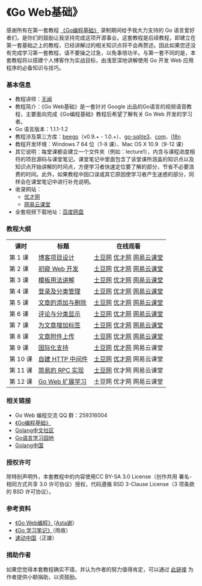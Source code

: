 《Go Web基础》
=================
感谢所有在第一套教程 [《Go编程基础》](https://github.com/Unknwon/go-fundamental-programming) 录制期间给予我大力支持的 Go 语言爱好者们，是你们的鼓励让我坚持完成这项开源事业。这套教程是后续教程，即建立在第一套基础之上的教程，已经讲解过的相关知识点将不会再赘述。因此如果您还没有完成学习第一套教程，请不要操之过急，以免事倍功半。与第一套不同的是，本套教程将以搭建个人博客作为实战目标，由浅至深地讲解使用 Go 开发 Web 应用程序的必备知识与技巧。

### 基本信息

- 教程讲师：[无闻](http://about.me/unknwon)
- 教程简介：《Go Web基础》是一套针对 Google 出品的Go语言的视频语音教程，主要面向完成《Go编程基础》教程后希望了解有关 Go Web 开发的学习者。
- Go 语言版本：1.1.1-1.2
- 教程涉及第三方库：[beego](https://github.com/astaxie/beego)（v0.9.+ - 1.0.+）、[go-sqlite3](https://github.com/mattn/go-sqlite3)、[com](https://github.com/Unknwon/com)、[i18n](https://github.com/beego/i18n)
- 教程开发环境：Windows 7 64 位（1-8 课）、Mac OS X 10.9（9-12 课）
- 其它说明：每堂课都会建立一个文件夹（例如：lecture1），内含与课程进度相符的项目源码与课堂笔记。课堂笔记中里面包含了该堂课所涵盖的知识点以及知识点开始讲解的时间点，方便学习者快速定位要了解的部分，节省不必要浪费的时间。此外，如果教程中因口误或其它原因使学习者产生迷惑的部分，同样会在课堂笔记中进行补充说明。
- 收录网站：
	-  [优才网](http://www.ucai.cn/course/show/87) 
	-  [网易云课堂](http://study.163.com/course/courseMain.htm?courseId=328001#/courseMain)
- 全套视频下载地址：[百度网盘](http://pan.baidu.com/share/link?shareid=136613208&uk=822891499)

### 教程大纲

<table class="table table-condensed table-bordered">
	<tbody>
		<tr>
			<th>课时</th>
			<th>标题</th>
			<th>在线观看</th>
		</tr>
		<tr>
			<td>第 1 课</td>
			<td><a href="lectures/lecture1/lecture1.md">博客项目设计</a></td>
			<td>
				<a href="http://www.tudou.com/programs/view/gXZb9tGNsGU/">土豆网</a>
				<a href="http://www.ucai.cn/course/chapter/87/3267/4710">优才网</a>
				<a href="http://study.163.com/course/courseLearn.htm?courseId=328001#/learn/video?lessonId=442046&courseId=328001">网易云课堂</a>
			</td>
		</tr>
		<tr>
			<td>第 2 课</td>
			<td><a href="lectures/lecture2/lecture2.md">初窥 Web 开发</a></td>
			<td>
				<a href="http://www.tudou.com/programs/view/sqZoUrqNJno/">土豆网</a>
				<a href="http://www.ucai.cn/course/chapter/87/3267/4732">优才网</a>
				<a href="http://study.163.com/course/courseLearn.htm?courseId=328001#/learn/video?lessonId=442047&courseId=328001">网易云课堂</a>
			</td>
		</tr>
		<tr>
			<td>第 3 课</td>
			<td><a href="lectures/lecture3/lecture3.md">模板用法讲解</a></td>
			<td>
				<a href="http://www.tudou.com/programs/view/BuoN93Yplow/">土豆网</a>
				<a href="http://www.ucai.cn/course/chapter/87/3267/4792">优才网</a>
				<a href="http://study.163.com/course/courseLearn.htm?courseId=328001#/learn/video?lessonId=468064&courseId=328001">网易云课堂</a>
			</td>
		</tr>
		<tr>
			<td>第 4 课</td>
			<td><a href="lectures/lecture4/lecture4.md">登录及分类管理</a></td>
			<td>
				<a href="http://www.tudou.com/programs/view/UoJ9EgyqqbY/">土豆网</a>
				<a href="http://www.ucai.cn/course/chapter/87/3267/4793">优才网</a>
				<a href="http://study.163.com/course/courseLearn.htm?courseId=328001#/learn/video?lessonId=476057&courseId=328001">网易云课堂</a>
			</td>
		</tr>
		<tr>
			<td>第 5 课</td>
			<td><a href="lectures/lecture5/lecture5.md">文章的添加与删除</a></td>
			<td>
				<a href="http://www.tudou.com/programs/view/g9q30NSRI8c/">土豆网</a>
				<a href="http://www.ucai.cn/course/chapter/87/3267/4800">优才网</a>
				<a href="http://study.163.com/course/courseLearn.htm?courseId=328001#/learn/video?lessonId=502075&courseId=328001">网易云课堂</a>
			</td>
		</tr>
		<tr>
			<td>第 6 课</td>
			<td><a href="lectures/lecture6/lecture6.md">评论与分类显示</a></td>
			<td>
				<a href="http://www.tudou.com/programs/view/JFL7PGjpz4Q/">土豆网</a>
				<a href="http://www.ucai.cn/course/chapter/87/3267/5967">优才网</a>
				<a href="http://study.163.com/course/courseLearn.htm?courseId=328001#/learn/video?lessonId=548094&courseId=328001">网易云课堂</a>
			</td>
		</tr>
		<tr>
			<td>第 7 课</td>
			<td><a href="lectures/lecture7/lecture7.md">为文章增加标签</a></td>
			<td>
				<a href="http://www.tudou.com/programs/view/QpE6LM3Ie2k/">土豆网</a>
				<a href="http://www.ucai.cn/course/chapter/87/3267/6400">优才网</a>
				<a href="http://study.163.com/course/courseLearn.htm?courseId=328001#/learn/video?lessonId=626001&courseId=328001">网易云课堂</a>
			</td>
		</tr>
		<tr>
			<td>第 8 课</td>
			<td><a href="lectures/lecture8/lecture8.md">文章附件上传</a></td>
			<td>
				<a href="http://www.tudou.com/programs/view/UqVp_KqSc_A/">土豆网</a>
				<a href="http://www.ucai.cn/course/chapter/87/3267/6401">优才网</a>
				<a href="http://study.163.com/course/courseLearn.htm?courseId=328001#/learn/video?lessonId=626002&courseId=328001">网易云课堂</a>
			</td>
		</tr>
		<tr>
			<td>第 9 课</td>
			<td><a href="lectures/lecture9/lecture9.md">国际化支持</a></td>
			<td>
				<a href="http://www.tudou.com/programs/view/Mic4x6lwNzo/">土豆网</a>
				<a href="http://www.ucai.cn/course/chapter/69/3267/6814">优才网</a>
				<a1 href="">网易云课堂</a>
			</td>
		</tr>
		<tr>
			<td>第 10 课</td>
			<td><a href="lectures/lecture10/lecture10.md">自建 HTTP 中间件</a></td>
			<td>
				<a href="http://www.tudou.com/programs/view/zxRhEOPz7BI/">土豆网</a>
				<a href="http://www.ucai.cn/course/chapter/87/3267/6815">优才网</a>
				<a1 href="">网易云课堂</a>
			</td>
		</tr>
		<tr>
			<td>第 11 课</td>
			<td><a href="lectures/lecture11/lecture11.md">简易的 RPC 实现</a></td>
			<td>
				<a href="http://www.tudou.com/programs/view/QdpzbVZsnN0/">土豆网</a>
				<a1 href="">优才网</a>
				<a1 href="">网易云课堂</a>
			</td>
		</tr>
		<tr>
			<td>第 12 课</td>
			<td><a href="lectures/lecture12/lecture12.md">Go Web 扩展学习</a></td>
			<td>
				<a1 href="">土豆网</a>
				<a1 href="">优才网</a>
				<a1 href="">网易云课堂</a>
			</td>
		</tr>
	</tbody>
</table>

### 相关链接

- Go Web 编程交流 QQ 群：259316004
- [《Go编程基础》](https://github.com/Unknwon/go-fundamental-programming)
- [Golang中文社区](http://bbs.gocn.im/forum.php)
- [Go语言学习园地](http://studygolang.com/)
- [Golang中国](http://golangtc.com/)

### 授权许可

除特别声明外，本套教程中的内容使用CC BY-SA 3.0 License（创作共用 署名-相同方式共享 3.0 许可协议）授权，代码遵循 BSD 3-Clause License（3 项条款的 BSD 许可协议）。

### 参考资料

- [《Go Web编程》](https://github.com/astaxie/build-web-application-with-golang)（[Asta谢](https://github.com/astaxie)）
- [《Go 学习笔记》](http://bbs.gocn.im/thread-8-1-1.html)（雨痕）
- [速动中国](https://github.com/insionng/toropress)（正雄）

### 捐助作者

如果您觉得本套教程确实不错，并认为作者的努力值得肯定，可以通过 [此链接](https://me.alipay.com/obahua) 为作者提供小额捐助，以资鼓励。
